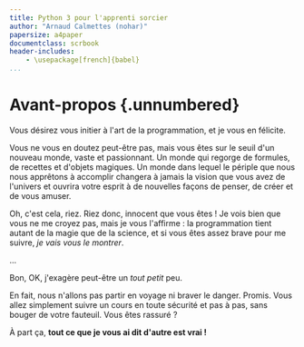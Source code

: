 ```yaml
---
title: Python 3 pour l'apprenti sorcier
author: "Arnaud Calmettes (nohar)"
papersize: a4paper
documentclass: scrbook
header-includes:
    - \usepackage[french]{babel}
...
```


# Avant-propos {.unnumbered}

Vous désirez vous initier à l'art de la programmation, et je vous en félicite.

Vous ne vous en doutez peut-être pas, mais vous êtes sur le seuil d'un nouveau
monde, vaste et passionnant. Un monde qui regorge de formules, de recettes et
d'objets magiques. Un monde dans lequel le périple que nous nous apprêtons à
accomplir changera à jamais la vision que vous avez de l'univers et ouvrira
votre esprit à de nouvelles façons de penser, de créer et de vous amuser.

Oh, c'est cela, riez. Riez donc, innocent que vous êtes ! Je vois bien que vous
ne me croyez pas, mais je vous l'affirme : la programmation tient autant de la
magie que de la science, et si vous êtes assez brave pour me suivre, *je vais
vous le montrer*.

...

Bon, OK, j'exagère peut-être un *tout petit* peu.

En fait, nous n'allons pas partir en voyage ni braver le danger. Promis. Vous
allez simplement suivre un cours en toute sécurité et pas à pas, sans bouger de
votre fauteuil. Vous êtes rassuré ?

À part ça, **tout ce que je vous ai dit d'autre est vrai !**
